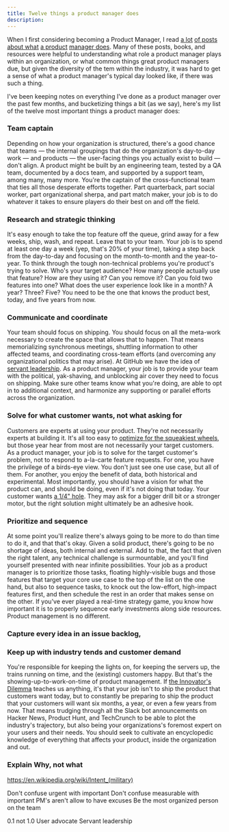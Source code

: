 ```yaml
---
title: Twelve things a product manager does
description:
---
```


When I first considering becoming a Product Manager, I read [a lot](https://medium.com/@joshelman/a-product-managers-job-63c09a43d0ec#.t7puifka7) [of posts](https://medium.com/@matbalez/product-manager-you-are-664d83ee702e#.6054jkko8) [about what](https://medium.com/@bfgmartin/what-is-a-product-manager-ce0efdcf114c#.nfocpyput) [a product](https://medium.com/@irishbryan/product-managers-are-apes-21f25828dcb7#.ujgo9swh6) [manager does](https://medium.com/@noah_weiss/50-articles-and-books-that-will-make-you-a-great-product-manager-aad5babee2f7#.1t1kwhhly). Many of these posts, books, and resources were helpful to understanding what role a product manager plays within an organization, or what common things great product managers due, but given the diversity of the tem within the industry, it was hard to get a sense of what a product manager's typical day looked like, if there was such a thing.

I've been keeping notes on everything I've done as a product manager over the past few months, and bucketizing things a bit (as we say), here's my list of the twelve most important things a product manager does:

### Team captain

Depending on how your organization is structured, there's a good chance that teams — the internal groupings that do the organization's day-to-day work — and products — the user-facing things you actually exist to build — don't align. A product might be built by an engineering team, tested by a QA team, documented by a docs team, and supported by a support team, among many, many more. You're the captain of the cross-functional team that ties all those desperate efforts together. Part quarterback, part social worker, part organizational sherpa, and part match maker, your job is to do whatever it takes to ensure players do their best on and off the field.

### Research and strategic thinking

It's easy enough to take the top feature off the queue, grind away for a few weeks, ship, wash, and repeat. Leave that to your team. Your job is to spend at least one day a week (yep, that's 20% of your time), taking a step back from the day-to-day and focusing on the month-to-month and the year-to-year. To think through the tough non-technical problems you're product's trying to solve. Who's your target audience? How many people actually use that feature? How are they using it? Can you remove it? Can you fold two features into one? What does the user experience look like in a month? A year? Three? Five? You need to be the one that knows the product best, today, and five years from now.

### Communicate and coordinate

Your team should focus on shipping. You should focus on all the meta-work necessary to create the space that allows that to happen. That means memorializing synchronous meetings, shuttling information to other affected teams, and coordinating cross-team efforts (and overcoming any organizational politics that may arise). At GitHub we have the idea of [servant leadership](https://en.wikipedia.org/wiki/Servant_leadership). As a product manager, your job is to provide your team with the political, yak-shaving, and unblocking air cover they need to focus on shipping. Make sure other teams know what you're doing, are able to opt in to additional context, and harmonize any supporting or parallel efforts across the organization.

### Solve for what customer wants, not what asking for

Customers are experts at using your product. They're not necessarily experts at building it. It's all too easy to [optimize for the squeakiest wheels](http://ben.balter.com/2016/03/08/optimizing-for-power-users-and-edge-cases/), but those year hear from most are not necessarily your target customers. As a product manager, your job is to solve for the target customer's problem, not to respond to a-la-carte feature requests. For one, you have the privilege of a birds-eye view. You don't just see one use case, but all of them. For another, you enjoy the benefit of data, both historical and experimental. Most importantly, you should have a vision for what the product can, and should be doing, even if it's not doing that today. Your customer wants [a 1/4" hole](https://strategyn.com/jobs-to-be-done/). They may ask for a bigger drill bit or a stronger motor, but the right solution might ultimately be an adhesive hook.

### Prioritize and sequence

At some point you'll realize there's always going to be more to do than time to do it, and that that's okay. Given a solid product, there's going to be no shortage of ideas, both internal and external. Add to that, the fact that given the right talent, any technical challenge is surmountable, and you'll find yourself presented with near infinite possibilities. Your job as a product manager is to prioritize those tasks, floating highly-visible bugs and those features that target your core use case to the top of the list on the one hand, but also to sequence tasks, to knock out the low-effort, high-impact features first, and then schedule the rest in an order that makes sense on the other. If you've ever played a real-time strategy game, you know how important it is to properly sequence early investments along side resources. Product management is no different.

### Capture every idea in an issue backlog,

### Keep up with industry tends and customer demand

You're responsible for keeping the lights on, for keeping the servers up, the trains running on time, and the (existing) customers happy. But that's the showing-up-to-work-on-time of product management. If [the Innovator's Dilemma](https://en.wikipedia.org/wiki/The_Innovator%27s_Dilemma) teaches us anything, it's that your job isn't to ship the product that customers want today, but to constantly be preparing to ship the product that your customers will want six months, a year, or even a few years from now. That means trudging through all the Slack bot announcements on Hacker News, Product Hunt, and TechCrunch to be able to plot the industry's trajectory, but also being your organizations's foremost expert on your users and their needs. You should seek to cultivate an encyclopedic knowledge of everything that affects your product, inside the organization and out.

### Explain Why, not what

https://en.wikipedia.org/wiki/Intent_(military)


Don't confuse urgent with important
Don't confuse measurable with important
PM's aren't allow to have excuses
Be the most organized person on the team


0.1 not 1.0
User advocate
Servant leadership
